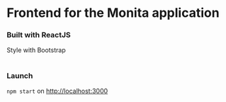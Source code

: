 # Frontend for the Monita application

### Built with ReactJS

Style with Bootstrap

#

### Launch

`npm start` on [http://localhost:3000](http://localhost:3000)
